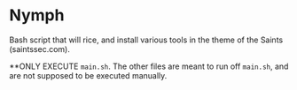 # Nymph
Bash script that will rice, and install various tools in the theme of the Saints (saintssec.com).

**ONLY EXECUTE `main.sh`. The other files are meant to run off `main.sh`, and are not supposed to be executed manually.
